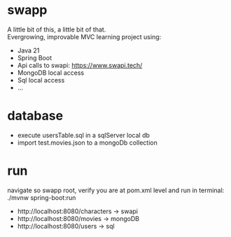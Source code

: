 # swapp
A little bit of this, a little bit of that. <br>
Evergrowing, improvable MVC learning project using:
* Java 21
* Spring Boot
* Api calls to swapi: https://www.swapi.tech/
* MongoDB local access
* Sql local access
* ...
# database
* execute usersTable.sql in a sqlServer local db
* import test.movies.json to a mongoDb collection
# run
navigate so swapp root, verify you are at pom.xml level and run in terminal:<br>
./mvnw spring-boot:run <br>
* http://localhost:8080/characters -> swapi 
* http://localhost:8080/movies -> mongoDB
* http://localhost:8080/users -> sql